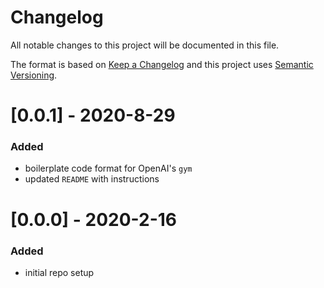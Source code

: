 # Changelog
All notable changes to this project will be documented in this file.

The format is based on [Keep a Changelog](http://keepachangelog.com/en/1.0.0/) and this project uses [Semantic Versioning](http://semver.org/).

# [0.0.1] - 2020-8-29
### Added
 - boilerplate code format for OpenAI's `gym`
 - updated `README` with instructions

# [0.0.0] - 2020-2-16
### Added
 - initial repo setup
